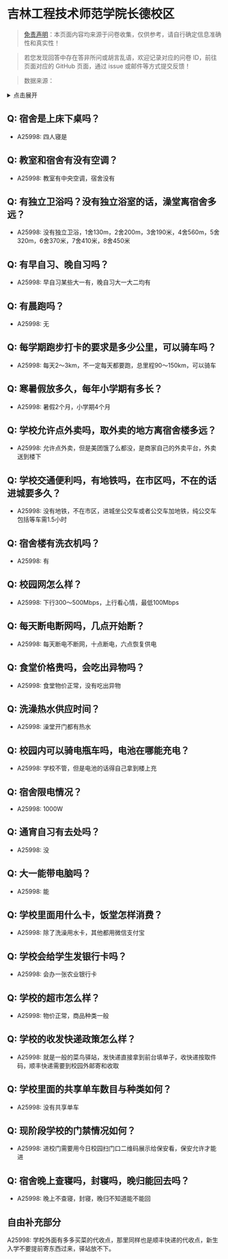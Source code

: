 # 吉林工程技术师范学院长德校区

> [免责声明](https://colleges.chat/#_3)：本页面内容均来源于问卷收集，仅供参考，请自行确定信息准确性和真实性！

> 若您发现回答中存在答非所问或胡言乱语，欢迎记录对应的问卷 ID，前往页面对应的 GitHub 页面，通过 issue 或邮件等方式提交反馈！

> 数据来源：

<details><summary>点击展开</summary>
<ul>
<li>A25998: 匿名 (2024 年 07 月)</li>
</ul>
</details>

## Q: 宿舍是上床下桌吗？

- A25998: 四人寝是

## Q: 教室和宿舍有没有空调？

- A25998: 教室有中央空调，宿舍没有

## Q: 有独立卫浴吗？没有独立浴室的话，澡堂离宿舍多远？

- A25998: 没有独立卫浴，1舍130m，2舍200m，3舍190米，4舍560m，5舍320m，6舍370米，7舍410米，8舍450米

## Q: 有早自习、晚自习吗？

- A25998: 早自习某些大一有，晚自习大一大二均有

## Q: 有晨跑吗？

- A25998: 无

## Q: 每学期跑步打卡的要求是多少公里，可以骑车吗？

- A25998: 每天2～3km，不一定每天都要跑，总里程90～150km，可以骑车

## Q: 寒暑假放多久，每年小学期有多长？

- A25998: 暑假2个月，小学期4个月

## Q: 学校允许点外卖吗，取外卖的地方离宿舍楼多远？

- A25998: 允许点外卖，但是美团饿了么都没，是商家自己的外卖平台，外卖送到楼下

## Q: 学校交通便利吗，有地铁吗，在市区吗，不在的话进城要多久？

- A25998: 没有地铁，不在市区，进城坐公交车或者公交车加地铁，纯公交车包括等车需1.5小时

## Q: 宿舍楼有洗衣机吗？

- A25998: 有

## Q: 校园网怎么样？

- A25998: 下行300～500Mbps，上行看心情，最低100Mbps

## Q: 每天断电断网吗，几点开始断？

- A25998: 每天断电不断网，十点断电，六点恢复供电

## Q: 食堂价格贵吗，会吃出异物吗？

- A25998: 食堂物价正常，没有吃出异物

## Q: 洗澡热水供应时间？

- A25998: 澡堂开门都有热水

## Q: 校园内可以骑电瓶车吗，电池在哪能充电？

- A25998: 学校不管，但是电池的话得自己拿到楼上充

## Q: 宿舍限电情况？

- A25998: 1000W

## Q: 通宵自习有去处吗？

- A25998: 没

## Q: 大一能带电脑吗？

- A25998: 能

## Q: 学校里面用什么卡，饭堂怎样消费？

- A25998: 除了洗澡用水卡，其他都用微信支付宝

## Q: 学校会给学生发银行卡吗？

- A25998: 会办一张农业银行卡

## Q: 学校的超市怎么样？

- A25998: 物价正常，商品种类一般

## Q: 学校的收发快递政策怎么样？

- A25998: 就是一般的菜鸟驿站，发快递直接拿到前台填单子，收快递按取件码，顺丰快递需要到校园外邮寄和收取

## Q: 学校里面的共享单车数目与种类如何？

- A25998: 没有共享单车

## Q: 现阶段学校的门禁情况如何？

- A25998: 进校门需要用今日校园扫门口二维码展示给保安看，保安允许才能进

## Q: 宿舍晚上查寝吗，封寝吗，晚归能回去吗？

- A25998: 晚上不查寝，封寝，晚归不知道能不能回

## 自由补充部分

A25998: 学校外面有多多买菜的代收点，那里同样也是顺丰快递的代收点，新生入学不要提前寄东西过来，驿站放不下。